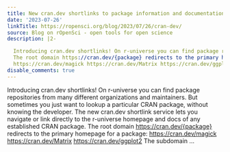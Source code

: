 ```yaml
---
title: New cran.dev shortlinks to package information and documentation
date: '2023-07-26'
linkTitle: https://ropensci.org/blog/2023/07/26/cran-dev/
source: Blog on rOpenSci - open tools for open science
description: |2-

  Introducing cran.dev shortlinks! On r-universe you can find package repositories from many different organizations and maintainers. But sometimes you just want to lookup a particular CRAN package, without knowing the developer. The new cran.dev shortlink service lets you navigate or link directly to the r-universe homepage and docs of any established CRAN package.
  The root domain https://cran.dev/{package} redirects to the primary homepage for a package:
  https://cran.dev/magick https://cran.dev/Matrix https://cran.dev/ggplot2 The subdomain ...
disable_comments: true
---
```


Introducing cran.dev shortlinks! On r-universe you can find package repositories from many different organizations and maintainers. But sometimes you just want to lookup a particular CRAN package, without knowing the developer. The new cran.dev shortlink service lets you navigate or link directly to the r-universe homepage and docs of any established CRAN package.
The root domain https://cran.dev/{package} redirects to the primary homepage for a package:
https://cran.dev/magick https://cran.dev/Matrix https://cran.dev/ggplot2 The subdomain ...